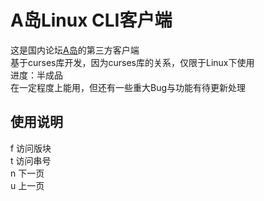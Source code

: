 # A岛Linux CLI客户端

这是国内论坛[A岛](https://adnmb2.com)的第三方客户端  
基于curses库开发，因为curses库的关系，仅限于Linux下使用  
进度：半成品  
在一定程度上能用，但还有一些重大Bug与功能有待更新处理  

## 使用说明

f  访问版块  
t  访问串号  
n  下一页  
u  上一页  
